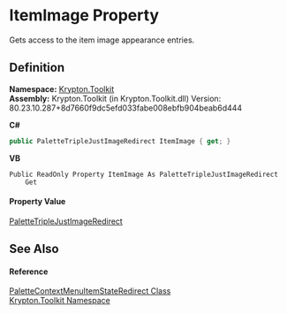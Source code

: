 # ItemImage Property


Gets access to the item image appearance entries.



## Definition
**Namespace:** <a href="79d2eac2-21f4-54ff-7552-b20c33c30600.md">Krypton.Toolkit</a>  
**Assembly:** Krypton.Toolkit (in Krypton.Toolkit.dll) Version: 80.23.10.287+8d7660f9dc5efd033fabe008ebfb904beab6d444

**C#**
``` C#
public PaletteTripleJustImageRedirect ItemImage { get; }
```
**VB**
``` VB
Public ReadOnly Property ItemImage As PaletteTripleJustImageRedirect
	Get
```



#### Property Value
<a href="4437c43a-4e08-923b-c71a-42c44e047133.md">PaletteTripleJustImageRedirect</a>

## See Also


#### Reference
<a href="4e1f8bb0-4cc2-8467-c1b0-9ca2a9ff06d6.md">PaletteContextMenuItemStateRedirect Class</a>  
<a href="79d2eac2-21f4-54ff-7552-b20c33c30600.md">Krypton.Toolkit Namespace</a>  
